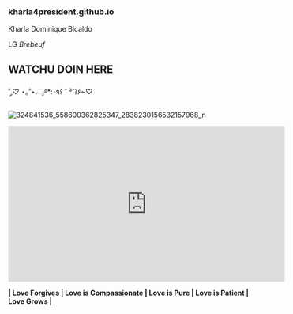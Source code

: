 ### **kharla4president.github.io**
Kharla Dominique Bicaldo

LG *Brebeuf*
## WATCHU DOIN HERE

˚ ༘♡ ⋆｡˚⋆.ೃ࿔*:･٩꒰ ˘ ³˘꒱۶~♡

![324841536_558600362825347_2838230156532157968_n](https://user-images.githubusercontent.com/122419078/212463449-00653e17-95cc-44ba-8d7e-749bbd797a0e.jpg)

<iframe width="560" height="315" src="https://www.youtube.com/embed/XToA-1dZYWA" title="YouTube video player" frameborder="0" allow="accelerometer; autoplay; clipboard-write; encrypted-media; gyroscope; picture-in-picture; web-share" allowfullscreen></iframe>

**| Love Forgives | Love is Compassionate | Love is Pure | Love is Patient | Love Grows |**
